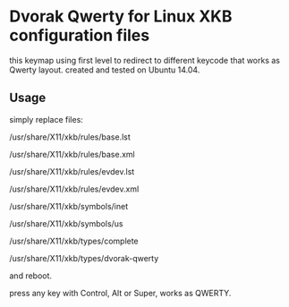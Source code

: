 Dvorak Qwerty for Linux XKB configuration files
======
this keymap using first level to redirect to different keycode that works as Qwerty layout.
created and tested on Ubuntu 14.04.

Usage
------
simply replace files:

/usr/share/X11/xkb/rules/base.lst

/usr/share/X11/xkb/rules/base.xml

/usr/share/X11/xkb/rules/evdev.lst

/usr/share/X11/xkb/rules/evdev.xml

/usr/share/X11/xkb/symbols/inet

/usr/share/X11/xkb/symbols/us

/usr/share/X11/xkb/types/complete

/usr/share/X11/xkb/types/dvorak-qwerty

and reboot.

press any key with Control, Alt or Super, works as QWERTY.

